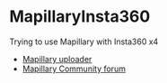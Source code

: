 # MapillaryInsta360
Trying to use Mapillary with Insta360 x4

* [Mapillary uploader](https://www.mapillary.com/desktop-uploader)
* [Mapillary Community forum](https://forum.mapillary.com/)
